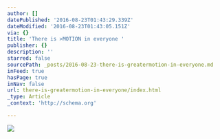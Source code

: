 ```yaml
---
author: []
datePublished: '2016-08-23T01:43:29.339Z'
dateModified: '2016-08-23T01:43:05.151Z'
via: {}
title: 'There is >MOTION in everyone '
publisher: {}
description: ''
starred: false
sourcePath: _posts/2016-08-23-there-is-greatermotion-in-everyone.md
inFeed: true
hasPage: true
inNav: false
url: there-is-greatermotion-in-everyone/index.html
_type: Article
_context: 'http://schema.org'

---
```

![](https://the-grid-user-content.s3-us-west-2.amazonaws.com/9d786674-0c58-4e74-ac86-4495fe7ec4bd.jpg)